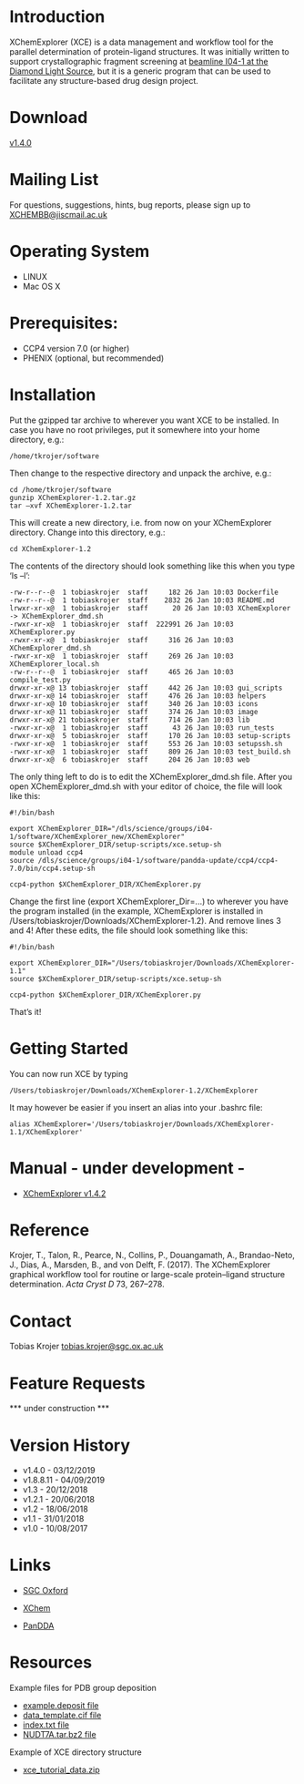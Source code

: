 # [](#header-1)Introduction

XChemExplorer (XCE) is a data management and workflow tool for the parallel determination of protein-ligand structures. It was initially written to support crystallographic fragment screening at [beamline I04-1 at the Diamond Light Source](http://www.diamond.ac.uk/Beamlines/Mx/Fragment-Screening.html), but it is a generic program that can be used to facilitate any structure-based drug design project.


# [](#header-1)Download

[v1.4.0](https://github.com/xchem/XChemExplorer/archive/v1.4.0.tar.gz)


# [](#header-1)Mailing List

For questions, suggestions, hints, bug reports, please sign up to XCHEMBB@jiscmail.ac.uk


# [](#header-1)Operating System
* LINUX
* Mac OS X


# [](#header-1)Prerequisites:
* CCP4 version 7.0 (or higher)
* PHENIX (optional, but recommended)


# [](#header-1)Installation

Put the gzipped tar archive to wherever you want XCE to be installed. In case you have no root privileges, put it somewhere into your home directory, e.g.:

```
/home/tkrojer/software
```

Then change to the respective directory and unpack the archive, e.g.:

```shell
cd /home/tkrojer/software
gunzip XChemExplorer-1.2.tar.gz
tar –xvf XChemExplorer-1.2.tar
```

This will create a new directory, i.e. from now on your XChemExplorer directory. Change into this directory, e.g.:

```shell
cd XChemExplorer-1.2
```

The contents of the directory should look something like this when you type ‘ls –l’:
```
-rw-r--r--@  1 tobiaskrojer  staff     182 26 Jan 10:03 Dockerfile
-rw-r--r--@  1 tobiaskrojer  staff    2832 26 Jan 10:03 README.md
lrwxr-xr-x@  1 tobiaskrojer  staff      20 26 Jan 10:03 XChemExplorer -> XChemExplorer_dmd.sh
-rwxr-xr-x@  1 tobiaskrojer  staff  222991 26 Jan 10:03 XChemExplorer.py
-rwxr-xr-x@  1 tobiaskrojer  staff     316 26 Jan 10:03 XChemExplorer_dmd.sh
-rwxr-xr-x@  1 tobiaskrojer  staff     269 26 Jan 10:03 XChemExplorer_local.sh
-rw-r--r--@  1 tobiaskrojer  staff     465 26 Jan 10:03 compile_test.py
drwxr-xr-x@ 13 tobiaskrojer  staff     442 26 Jan 10:03 gui_scripts
drwxr-xr-x@ 14 tobiaskrojer  staff     476 26 Jan 10:03 helpers
drwxr-xr-x@ 10 tobiaskrojer  staff     340 26 Jan 10:03 icons
drwxr-xr-x@ 11 tobiaskrojer  staff     374 26 Jan 10:03 image
drwxr-xr-x@ 21 tobiaskrojer  staff     714 26 Jan 10:03 lib
-rwxr-xr-x@  1 tobiaskrojer  staff      43 26 Jan 10:03 run_tests
drwxr-xr-x@  5 tobiaskrojer  staff     170 26 Jan 10:03 setup-scripts
-rwxr-xr-x@  1 tobiaskrojer  staff     553 26 Jan 10:03 setupssh.sh
-rwxr-xr-x@  1 tobiaskrojer  staff     809 26 Jan 10:03 test_build.sh
drwxr-xr-x@  6 tobiaskrojer  staff     204 26 Jan 10:03 web
```

The only thing left to do is to edit the XChemExplorer_dmd.sh file. After you open XChemExplorer_dmd.sh with your editor of choice, the file will look like this:

```shell
#!/bin/bash

export XChemExplorer_DIR="/dls/science/groups/i04-1/software/XChemExplorer_new/XChemExplorer"
source $XChemExplorer_DIR/setup-scripts/xce.setup-sh
module unload ccp4
source /dls/science/groups/i04-1/software/pandda-update/ccp4/ccp4-7.0/bin/ccp4.setup-sh

ccp4-python $XChemExplorer_DIR/XChemExplorer.py
```

Change the first line (export XChemExplorer_Dir=...) to wherever you have the program installed (in the example, XChemExplorer is installed in /Users/tobiaskrojer/Downloads/XChemExplorer-1.2). And remove lines 3 and 4! After these edits, the file should look something like this:

```shell
#!/bin/bash

export XChemExplorer_DIR="/Users/tobiaskrojer/Downloads/XChemExplorer-1.1"
source $XChemExplorer_DIR/setup-scripts/xce.setup-sh

ccp4-python $XChemExplorer_DIR/XChemExplorer.py
```

That’s it! 




# Getting Started

You can now run XCE by typing

```shell
/Users/tobiaskrojer/Downloads/XChemExplorer-1.2/XChemExplorer
```

It may however be easier if you insert an alias into your .bashrc file:

```shell
alias XChemExplorer='/Users/tobiaskrojer/Downloads/XChemExplorer-1.1/XChemExplorer'
```

# Manual - under development -

* [XChemExplorer v1.4.2](https://github.com/tkrojer/XChemExplorer/blob/gh-pages/XCE_manual_2019-12-23.pdf)



# Reference

Krojer, T., Talon, R., Pearce, N., Collins, P., Douangamath, A., Brandao-Neto, J., Dias, A., Marsden, B., and von Delft, F. (2017). The XChemExplorer graphical workflow tool for routine or large-scale protein–ligand structure determination. _Acta Cryst D_ 73, 267–278.


# Contact

Tobias Krojer
tobias.krojer@sgc.ox.ac.uk

# Feature Requests

*** under construction ***


# Version History

* v1.4.0 - 03/12/2019
* v1.8.8.11 - 04/09/2019
* v1.3 - 20/12/2018
* v1.2.1 - 20/06/2018
* v1.2 - 18/06/2018
* v1.1 - 31/01/2018
* v1.0 - 10/08/2017


# Links

* [SGC Oxford](http://www.thesgc.org/scientists/groups/oxford)

* [XChem](http://www.diamond.ac.uk/Beamlines/Mx/Fragment-Screening.html)

* [PanDDA](https://pandda.bitbucket.io)


# Resources

Example files for PDB group deposition
* <a href="https://github.com/tkrojer/XChemExplorer/blob/gh-pages/example.deposit">example.deposit file</a>
* <a href="https://github.com/tkrojer/XChemExplorer/blob/gh-pages/data_template.cif">data_template.cif file</a>
* <a href="https://github.com/tkrojer/XChemExplorer/blob/gh-pages/index.txt">index.txt file</a>
* <a href="https://github.com/tkrojer/XChemExplorer/blob/gh-pages/NUDT7A.tar.bz2">NUDT7A.tar.bz2 file</a>

Example of XCE directory structure
* <a href="https://github.com/tkrojer/XChemExplorer/blob/gh-pages/xce_tutorial_data.zip">xce_tutorial_data.zip</a>
